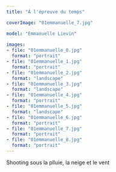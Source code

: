 ```yaml
---
title: "Á l'épreuve du temps"

coverImage: "01emmanuelle_7.jpg"

model: "Emmanuelle Lievin"
  
images:
- file: "01emmanuelle_0.jpg"
  format: "portrait"
- file: "01emmanuelle_1.jpg"
  format: "portrait"
- file: "01emmanuelle_2.jpg"
  format: "landscape"
- file: "01emmanuelle_3.jpg"
  format: "landscape"
- file: "01emmanuelle_4.jpg"
  format: "portrait"
- file: "01emmanuelle_5.jpg"
  format: "landscape"
- file: "01emmanuelle_6.jpg"
  format: "portrait"
- file: "01emmanuelle_7.jpg"
  format: "portrait"
- file: "01emmanuelle_8.jpg"
  format: "portrait"
---
```


Shooting sous la plluie, la neige et le vent